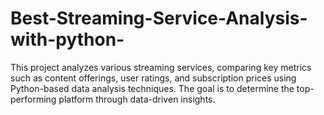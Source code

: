 # Best-Streaming-Service-Analysis-with-python-
This project analyzes various streaming services, comparing key metrics such as content offerings, user ratings, and subscription prices using Python-based data analysis techniques. The goal is to determine the top-performing platform through data-driven insights.
